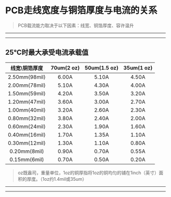 # PCB走线宽度与铜箔厚度与电流的关系

> PCB载流能力取决于以下因素：线宽、铜箔厚度、容许温升

---
---

## **25℃时最大承受电流承载值**

线宽\铜箔厚度 | 70um(2 oz) | 50um(1.5 oz) | 35um(1 oz)
:---: | :---: | :---: | :---:
2.50mm(98mil) | 6.00A | 5.10A | 4.50A
2.00mm(78mil) | 5.10A | 4.30A | 4.00A
1.50mm(59mil) | 4.20A | 3.50A | 3.20A
1.20mm(47mil) | 3.60A | 3.00A | 2.70A
1.00mm(40mil) | 3.20A | 2.60A | 2.30A
0.80mm(32mil) | 3.80A | 2.40A | 2.00A
0.60mm(24mil) | 2.30A | 1.90A | 1.60A
0.40mm(16mil) | 1.70A | 1.35A | 1.10A
0.30mm(12mil) | 1.30A | 1.10A | 0.80A
0.20mm(8mil) | 0.90A | 0.70A | 0.55A
0.15mm(6mil) | 0.70A | 0.50A | 0.20A

> oz既盎司，重量单位，1oz的铜厚指将1oz的铜均匀的铺在1inch（英寸）面积的厚度。（1oz约1.4mil或35um）

---
---
